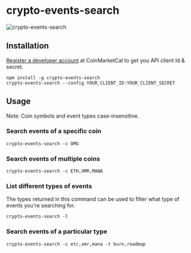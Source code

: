 # crypto-events-search

 ![crypto-events-search](https://i.imgur.com/OCkPZYu.png)

## Installation
  
[Register a developer account](https://api.coinmarketcal.com/developer/register) at CoinMarketCal to get you API client Id & secret.  
```
npm install -g crypto-events-search
crypto-events-search --config YOUR_CLIENT_ID:YOUR_CLIENT_SECRET
```
  
## Usage

Note: Coin symbols and event types case-insensitive.  
  
### Search events of a specific coin
```
crypto-events-search -c OMG
```  
  
  
### Search events of multiple coins
```
crypto-events-search -c ETH,XMR,MANA
```
  
  
### List different types of events
The types returned in this command can be used to filter what type of events you're searching for.  
```
crypto-events-search -l
```

### Search events of a particular type
```
crypto-events-search -c etc,xmr,mana -t burn,roadmap
```
